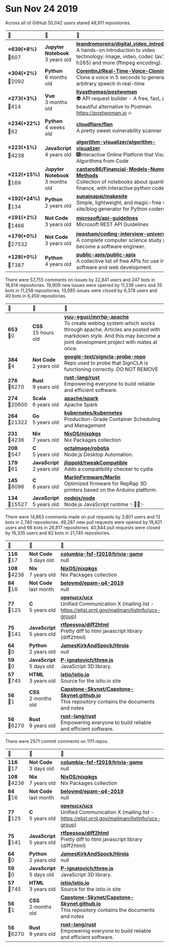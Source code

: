 # Sun Nov 24 2019

Across all of GitHub 50,042 users stared 
48,911 repositories. 

| :page_with_curl: | :calendar: | :page_with_curl: |
| :--- | :--- | :--- |
| **:star:639(+8%)**<br>:twisted_rightwards_arrows:607 | **Jupyter Notebook**<br>3 years old | **[leandromoreira/digital_video_introduction](https://github.com/leandromoreira/digital_video_introduction)**<br>A hands-on introduction to video technology: image, video, codec (av1, vp9, h265) and more (ffmpeg encoding). |
| **:star:304(+2%)**<br>:twisted_rightwards_arrows:2092 | **Python**<br>6 months old | **[CorentinJ/Real-Time-Voice-Cloning](https://github.com/CorentinJ/Real-Time-Voice-Cloning)**<br>Clone a voice in 5 seconds to generate arbitrary speech in real-time |
| **:star:273(+3%)**<br>:twisted_rightwards_arrows:414 | **Vue**<br>3 months old | **[liyasthomas/postwoman](https://github.com/liyasthomas/postwoman)**<br>👽 API request builder - A free, fast, and beautiful alternative to Postman https://postwoman.io 🔥 |
| **:star:234(+22%)**<br>:twisted_rightwards_arrows:62 | **Python**<br>4 weeks old | **[cloudflare/flan](https://github.com/cloudflare/flan)**<br>A pretty sweet vulnerability scanner |
| **:star:223(+1%)**<br>:twisted_rightwards_arrows:4238 | **JavaScript**<br>4 years old | **[algorithm-visualizer/algorithm-visualizer](https://github.com/algorithm-visualizer/algorithm-visualizer)**<br>:fireworks:Interactive Online Platform that Visualizes Algorithms from Code |
| **:star:212(+15%)**<br>:twisted_rightwards_arrows:169 | **Jupyter Notebook**<br>3 months old | **[cantaro86/Financial-Models-Numerical-Methods](https://github.com/cantaro86/Financial-Models-Numerical-Methods)**<br>Collection of notebooks about quantitative finance, with interactive python code. |
| **:star:192(+24%)**<br>:twisted_rightwards_arrows:134 | **Python**<br>2 years old | **[sunainapai/makesite](https://github.com/sunainapai/makesite)**<br>Simple, lightweight, and magic-free static site/blog generator for Python coders |
| **:star:191(+2%)**<br>:twisted_rightwards_arrows:1466 | **Not Code**<br>3 years old | **[microsoft/api-guidelines](https://github.com/microsoft/api-guidelines)**<br>Microsoft REST API Guidelines |
| **:star:179(+0%)**<br>:twisted_rightwards_arrows:27532 | **Not Code**<br>3 years old | **[jwasham/coding-interview-university](https://github.com/jwasham/coding-interview-university)**<br>A complete computer science study plan to become a software engineer. |
| **:star:128(+0%)**<br>:twisted_rightwards_arrows:7387 | **Python**<br>4 years old | **[public-apis/public-apis](https://github.com/public-apis/public-apis)**<br>A collective list of free APIs for use in software and web development. |

There were 57,755 comments on issues by 22,841 users and 247 bots in 18,814 repositories.
19,909 new issues were opened by 11,236 users and 35 bots in 11,258 repositories.
13,085 issues were closed by 6,378 users and 40 bots in 6,459 repositories.

| :speech_balloon: | :calendar: | :page_with_curl: |
| :--- | :--- | :--- |
| **653**<br>:twisted_rightwards_arrows:0 | **CSS**<br>15 hours old | **[yuu-eguci/mrrhp-apache](https://github.com/yuu-eguci/mrrhp-apache)**<br>To create weblog system which works through apache. Articles are posted with markdown style. And this may become a joint development project with mates at once. |
| **384**<br>:twisted_rightwards_arrows:4 | **Not Code**<br>2 years old | **[google-test/signcla-probe-repo](https://github.com/google-test/signcla-probe-repo)**<br>Repo used to probe that SignCLA is functioning correctly.  DO NOT REMOVE |
| **276**<br>:twisted_rightwards_arrows:6270 | **Rust**<br>9 years old | **[rust-lang/rust](https://github.com/rust-lang/rust)**<br>Empowering everyone to build reliable and efficient software. |
| **274**<br>:twisted_rightwards_arrows:20600 | **Scala**<br>6 years old | **[apache/spark](https://github.com/apache/spark)**<br>Apache Spark |
| **264**<br>:twisted_rightwards_arrows:21322 | **Go**<br>5 years old | **[kubernetes/kubernetes](https://github.com/kubernetes/kubernetes)**<br>Production-Grade Container Scheduling and Management |
| **231**<br>:twisted_rightwards_arrows:4236 | **Nix**<br>7 years old | **[NixOS/nixpkgs](https://github.com/NixOS/nixpkgs)**<br>Nix Packages collection |
| **208**<br>:twisted_rightwards_arrows:547 | **C**<br>5 years old | **[octalmage/robotjs](https://github.com/octalmage/robotjs)**<br>Node.js Desktop Automation.  |
| **179**<br>:twisted_rightwards_arrows:61 | **JavaScript**<br>2 years old | **[jlippold/tweakCompatible](https://github.com/jlippold/tweakCompatible)**<br>Adds a compatibility checker to cydia |
| **145**<br>:twisted_rightwards_arrows:8096 | **C**<br>8 years old | **[MarlinFirmware/Marlin](https://github.com/MarlinFirmware/Marlin)**<br>Optimized firmware for RepRap 3D printers based on the Arduino platform. |
| **134**<br>:twisted_rightwards_arrows:15527 | **JavaScript**<br>5 years old | **[nodejs/node](https://github.com/nodejs/node)**<br>Node.js JavaScript runtime :sparkles::turtle::rocket::sparkles: |

There were 14,863 comments made on pull requests by 3,801 users and 13 bots in 2,740 repositories.
49,287 new pull requests were opened by 19,821 users and 66 bots in 26,817 repositories.
40,844 pull requests were closed by 16,335 users and 62 bots in 21,745 repositories.

| :speech_balloon: | :calendar: | :page_with_curl: |
| :--- | :--- | :--- |
| **116**<br>:twisted_rightwards_arrows:17 | **Not Code**<br>3 days old | **[columbia-fsf-f2019/trivia-game](https://github.com/columbia-fsf-f2019/trivia-game)**<br>null |
| **108**<br>:twisted_rightwards_arrows:4236 | **Nix**<br>7 years old | **[NixOS/nixpkgs](https://github.com/NixOS/nixpkgs)**<br>Nix Packages collection |
| **84**<br>:twisted_rightwards_arrows:16 | **Not Code**<br>last month | **[belovmd/epam-q4-2019](https://github.com/belovmd/epam-q4-2019)**<br>null |
| **77**<br>:twisted_rightwards_arrows:125 | **C**<br>5 years old | **[openucx/ucx](https://github.com/openucx/ucx)**<br>Unified Communication X  (mailing list - https://elist.ornl.gov/mailman/listinfo/ucx-group) |
| **75**<br>:twisted_rightwards_arrows:141 | **JavaScript**<br>5 years old | **[rtfpessoa/diff2html](https://github.com/rtfpessoa/diff2html)**<br>Pretty diff to html javascript library (diff2html) |
| **64**<br>:twisted_rightwards_arrows:0 | **Python**<br>2 years old | **[JamesKirkAndSpock/Hirola](https://github.com/JamesKirkAndSpock/Hirola)**<br>null |
| **59**<br>:twisted_rightwards_arrows:0 | **JavaScript**<br>5 days old | **[P-ignatovich/three.js](https://github.com/P-ignatovich/three.js)**<br>JavaScript 3D library. |
| **57**<br>:twisted_rightwards_arrows:745 | **HTML**<br>3 years old | **[istio/istio.io](https://github.com/istio/istio.io)**<br>Source for the istio.io site |
| **56**<br>:twisted_rightwards_arrows:1 | **CSS**<br>2 months old | **[Capstone-Skynet/Capstone-Skynet.github.io](https://github.com/Capstone-Skynet/Capstone-Skynet.github.io)**<br>This repository contains the documents and notes |
| **56**<br>:twisted_rightwards_arrows:6270 | **Rust**<br>9 years old | **[rust-lang/rust](https://github.com/rust-lang/rust)**<br>Empowering everyone to build reliable and efficient software. |

There were 2571 commit comments on 1111 repos.

| :speech_balloon: | :calendar: | :page_with_curl: |
| :--- | :--- | :--- |
| **116**<br>:twisted_rightwards_arrows:17 | **Not Code**<br>3 days old | **[columbia-fsf-f2019/trivia-game](https://github.com/columbia-fsf-f2019/trivia-game)**<br>null |
| **108**<br>:twisted_rightwards_arrows:4236 | **Nix**<br>7 years old | **[NixOS/nixpkgs](https://github.com/NixOS/nixpkgs)**<br>Nix Packages collection |
| **84**<br>:twisted_rightwards_arrows:16 | **Not Code**<br>last month | **[belovmd/epam-q4-2019](https://github.com/belovmd/epam-q4-2019)**<br>null |
| **77**<br>:twisted_rightwards_arrows:125 | **C**<br>5 years old | **[openucx/ucx](https://github.com/openucx/ucx)**<br>Unified Communication X  (mailing list - https://elist.ornl.gov/mailman/listinfo/ucx-group) |
| **75**<br>:twisted_rightwards_arrows:141 | **JavaScript**<br>5 years old | **[rtfpessoa/diff2html](https://github.com/rtfpessoa/diff2html)**<br>Pretty diff to html javascript library (diff2html) |
| **64**<br>:twisted_rightwards_arrows:0 | **Python**<br>2 years old | **[JamesKirkAndSpock/Hirola](https://github.com/JamesKirkAndSpock/Hirola)**<br>null |
| **59**<br>:twisted_rightwards_arrows:0 | **JavaScript**<br>5 days old | **[P-ignatovich/three.js](https://github.com/P-ignatovich/three.js)**<br>JavaScript 3D library. |
| **57**<br>:twisted_rightwards_arrows:745 | **HTML**<br>3 years old | **[istio/istio.io](https://github.com/istio/istio.io)**<br>Source for the istio.io site |
| **56**<br>:twisted_rightwards_arrows:1 | **CSS**<br>2 months old | **[Capstone-Skynet/Capstone-Skynet.github.io](https://github.com/Capstone-Skynet/Capstone-Skynet.github.io)**<br>This repository contains the documents and notes |
| **56**<br>:twisted_rightwards_arrows:6270 | **Rust**<br>9 years old | **[rust-lang/rust](https://github.com/rust-lang/rust)**<br>Empowering everyone to build reliable and efficient software. |

